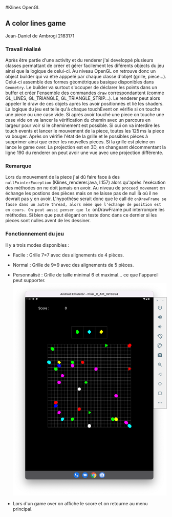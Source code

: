 #Klines OpenGL
## A color lines game
Jean-Daniel de Ambrogi
2183171
### Travail réalisé
Après être partie d'une activity et du renderer j'ai developpé plusieurs classes permattant de créer et gérer facilement les diférents objects du jeu ainsi que la logique de celui-ci.
Au niveau OpenGL on retrouve donc un object builder qui va être apppelé par chaque classe d'objet (grille, piece...). Celui-ci assemble des formes géométriques basique disponibles dans `Geometry`. Le builder va surtout s'occuper de déclarer les points dans un buffer et créer l'ensemble des commandes `draw` correspondantent (comme GL_LINES, GL_TRIANGLE, GL_TRIANGLE_STRIP...). Le renderer peut alors appeler le draw de ces objets après les avoir positionnés et lié les shaders.
La logique du jeu est telle qu'à chaque touchEvent on vérifie si on touche une piece ou une case vide. Si après avoir touché une piece on touche une case vide on va lancer la vérification du chemin avec un parcours en largeur pour voir si le cheminement est possible. Si oui on va interdire les touch events et lancer le mouvement de la piece, toutes les 125 ms la piece va bouger.
Après on vérifie l'état de la grille et le possibles pièces à supprimer ainsi que créer les nouvelles pieces. Si la grille est pleine on lance le game over.
La projection est en 3D, en changeant décommentant la ligne 190 du renderer on peut avoir une vue avec une projection différente.
### Remarque
Lors du mouvement de la piece j'ai dû faire face à des `nullPointerException` (Klines_renderer.java, l.157) alors qu'après l'exécution des méthodes on ne doit jamais en avoir. Au niveau de `proceed_movement` on échange les postions des pièces mais on ne laisse pas de null là où il ne devrait pas y en avoir. L'hypothèse serait donc que le call de `onDrawFrame se fasse dans un autre thread, alors même que l'échange de position est en cours. On peut aussi penser que le `onDrawFrame puit interrompre les méthodes. Si bien que peut élégant on teste donc dans ce dernier si les pieces sont nulles avent de les dessiner.
### Fonctionnement du jeu
Il y a trois modes disponibles :
- Facile : Grille 7×7 avec des alignements de 4 pièces.
- Normal : Grille de 9×9 avec des alignements de 5 pièces.
- Personnalisé : Grille de taille minimal 6 et maximal... ce que l'appareil peut supporter.
  ![tablet](./images/tabletView.png "grille de 25x25 sur une tablette")
  
- Lors d'un game over on affiche le score et on retourne au menu principal.

